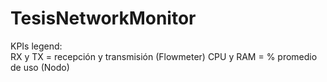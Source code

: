 # TesisNetworkMonitor

KPIs legend:  
RX y TX = recepción y transmisión (Flowmeter)
CPU y RAM = % promedio de uso (Nodo)

